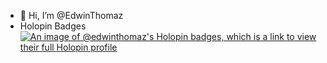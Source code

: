 - 👋 Hi, I’m @EdwinThomaz
- Holopin Badges [![An image of @edwinthomaz's Holopin badges, which is a link to view their full Holopin profile](https://holopin.me/edwinthomaz)](https://holopin.io/@edwinthomaz)

<!---
EdwinThomaz/EdwinThomaz is a ✨ special ✨ repository because its `README.md` (this file) appears on your GitHub profile.
You can click the Preview link to take a look at your changes.
--->
